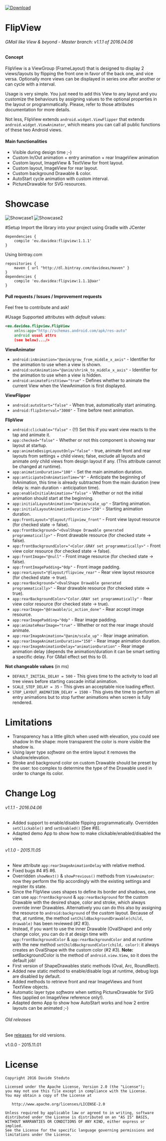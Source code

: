 [![Download](https://api.bintray.com/packages/davideas/maven/flipview/images/download.svg) ](https://bintray.com/davideas/maven/flipview/_latestVersion)

# FlipView

###### GMail like View & beyond - Master branch: v1.1.1 of 2016.04.06

#### Concept
FlipView is a ViewGroup (FrameLayout) that is designed to display 2 views/layouts by flipping
the front one in favor of the back one, and vice versa. Optionally more views can be
displayed in series one after another or can cycle with a interval.

Usage is very simple. You just need to add this View to any layout and you customize the behaviours
by assigning values to the optional properties in the layout or programmatically.
Please, refer to those attributes documentation for more details.

Not less, FlipView extends `android.widget.ViewFlipper` that extends `android.widget.ViewAnimator`,
which means you can call all public functions of these two Android views.

#### Main functionalities
- Visible during design time ;-)
- Custom In/Out animation + entry animation + rear ImageView animation
- Custom layout, ImageView & TextView for front layout.
- Custom layout, ImageView for rear layout.
- Custom background Drawable & color.
- AutoStart cycle animation with custom interval.
- PictureDrawable for SVG resources.

# Showcase
![Showcase1](/showcase/showcase1.gif) ![Showcase2](/showcase/showcase2.gif)

#Setup
Import the library into your project using Gradle with JCenter
```
dependencies {
	compile 'eu.davidea:flipview:1.1.1'
}
```
Using bintray.com
```
repositories {
	maven { url "http://dl.bintray.com/davideas/maven" }
}
dependencies {
	compile 'eu.davidea:flipview:1.1.1@aar'
}
```
#### Pull requests / Issues / Improvement requests
Feel free to contribute and ask!

#Usage
Supported attributes with _default_ values:
``` xml
<eu.davidea.flipview.FlipView
	xmlns:app="http://schemas.android.com/apk/res-auto"
	android usual attrs
	(see below).../>
```
**ViewAnimator**
- `android:inAnimation="@anim/grow_from_middle_x_axis"` - Identifier for the animation to use when a view is shown.
- `android:outAnimation="@anim/shrink_to_middle_x_axis"` - Identifier for the animation to use when a view is hidden.
- `android:animateFirstView="true"` - Defines whether to animate the current View when the ViewAnimation is first displayed.

**ViewFlipper**
- `android:autoStart="false"` - When true, automatically start animating.
- `android:flipInterval="3000"` - Time before next animation.

**FlipView**
- `android:clickable="false"` - (!!) Set this if you want view reacts to the tap and animate it.
- `app:checked="false"` - Whether or not this component is showing rear layout at startup.
- `app:animateDesignLayoutOnly="false"` - true, animate front and rear layouts from settings + child views; false, exclude all layouts and animate _only_ child views from design layout if any. (This attribute cannot be changed at runtime).
- `app:animationDuration="100"` - Set the main animation duration.
- `app:anticipateInAnimationTime="0"` - Anticipate the beginning of InAnimation, this time is already subtracted from the main duration (new delay is: main duration - anticipation time).
- `app:enableInitialAnimation="false"` - Whether or not the initial animation should start at the beginning.
- `app:initialLayoutAnimation="@anim/scale_up"` - Starting animation.
- `app:initialLayoutAnimationDuration="250"` - Starting animation duration.
- `app:frontLayout="@layout/flipview_front"` - Front view layout resource (for checked state -> false).
- `app:frontBackground="<OvalShape Drawable generated programmatically>"` - Front drawable resource (for checked state -> false).
- `app:frontBackgroundColor="<Color.GRAY set programmatically>"` - Front view color resource (for checked state -> false).
- `app:frontImage="@null"` - Front image resource (for checked state -> false).
- `app:frontImagePadding="0dp"` - Front image padding.
- `app:rearLayout="@layout/flipview_rear"` - Rear view layout resource (for checked state -> true).
- `app:rearBackground="<OvalShape Drawable generated programmatically>"` - Rear drawable resource (for checked state -> true).
- `app:rearBackgroundColor="Color.GRAY set programmatically"` - Rear view color resource (for checked state -> true).
- `app:rearImage="@drawable/ic_action_done"` - Rear accept image resource.
- `app:rearImagePadding="0dp"` - Rear image padding.
- `app:animateRearImage="true"` - Whether or not the rear image should animate.
- `app:rearImageAnimation="@anim/scale_up"` - Rear image animation.
- `app:rearImageAnimationDuration="150"` - Rear image animation duration.
- `app:rearImageAnimationDelay="animationDuration"` - Rear image animation delay (depends the animation/duration it can be smart setting a specific delay. For GMail effect set this to 0).

**Not changeable values** (in ms)
- `DEFAULT_INITIAL_DELAY = 500` - This gives time to the activity to load all tree views before starting cascade initial animation.
- `SCALE_STEP_DELAY = 35` - This gives an acceptable nice loading effect.
- `STOP_LAYOUT_ANIMATION_DELAY = 1500` - This gives the time to perform all entry animations but to stop further animations when screen is fully rendered.

# Limitations
- Transparency has a little glitch when used with elevation, you could see shadow In the shape: more transparent the color is more visible the shadow is.
- Using layer type _software_ on the entire layout it removes the shadow/elevation.
- Stroke and background color on custom Drawable should be preset by the user: too complex to determine the type of the Drawable used in order to change its color.

# Change Log
###### v1.1.1 - 2016.04.06
- Added support to enable/disable flipping programmatically. Overridden `setClickable()` and `setEnabled()` [See #8].
- Adapted demo App to show how to make clickable/enabled/disabled the view.

###### v1.1.0 - 2015.11.05
- New attribute `app:rearImageAnimationDelay` with relative method.
- Fixed bugs #4 #5 #6.
- Overridden `showNext()` & `showPrevious()` methods from `ViewAnimator`: now they perform the flip accordingly with the existing
  settings and register its state.
- Since the FlipView uses shapes to define its border and shadows, one can use `app:frontBackground` & `app:rearBackground`
  for the custom Drawable with the desired shape, color and stroke, which always override inner Drawables.
  Alternatively you can do this also by assigning the resource to `android:background` of the _custom_ layout.
  Because of that, at runtime, the method `setChildBackgroundDrawable(child, drawable)` has been reviewed (#2 #3).
- Instead, if you want to use the inner Drawable (OvalShape) and only change color, you can do it
  at design time with `app:frontBackgroundColor` & `app:rearBackgroundColor` and at runtime with the new method
  `setChildBackgroundColor(child, color)`: it always creates an OvalShape with the custom color (#2 #3).
  **Note:** setBackgroundColor is the method of `android.view.View`, so it does the default job!
- First version of ShapeDrawables static methods (Oval, Arc, RoundRect).
- Added new static method to enable/disable logs at runtime, debug logs are disabled by default.
- Added methods to retrieve front and rear ImageViews and front TextView objects.
- Automatic layer type _software_ when setting PictureDrawable for SVG files (applied on ImageView reference only!).
- Adapted demo App to show how AutoStart works and how 2 entire layouts can be animated ;-)

###### Old releases
See [releases](https://github.com/davideas/FlipView/releases) for old versions.

v1.0.0 - 2015.11.01

# License

    Copyright 2016 Davide Steduto

    Licensed under the Apache License, Version 2.0 (the "License");
    you may not use this file except in compliance with the License.
    You may obtain a copy of the License at

       http://www.apache.org/licenses/LICENSE-2.0

    Unless required by applicable law or agreed to in writing, software
    distributed under the License is distributed on an "AS IS" BASIS,
    WITHOUT WARRANTIES OR CONDITIONS OF ANY KIND, either express or implied.
    See the License for the specific language governing permissions and
    limitations under the License.
